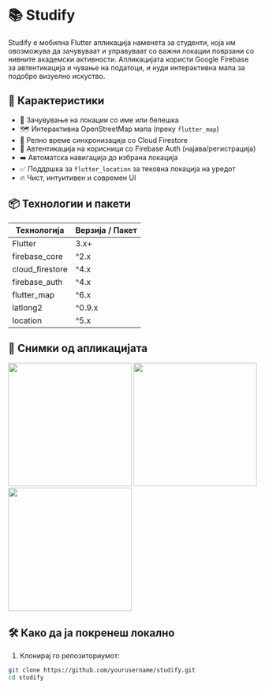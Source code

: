 # 📚 Studify

Studify е мобилна Flutter апликација наменета за студенти, која им овозможува да зачувуваат и управуваат со важни локации поврзани со нивните академски активности. Апликацијата користи Google Firebase за автентикација и чување на податоци, и нуди интерактивна мапа за подобро визуелно искуство.

## 🚀 Карактеристики

- 📍 Зачувување на локации со име или белешка
- 🗺️ Интерактивна OpenStreetMap мапа (преку `flutter_map`)
- 🔁 Релно време синхронизација со Cloud Firestore
- 💬 Автентикација на корисници со Firebase Auth (најава/регистрација)
- ➡️ Автоматска навигација до избрана локација
- ✅ Поддршка за `flutter_location` за тековна локација на уредот
- 🔥 Чист, интуитивен и современ UI

## 📦 Технологии и пакети

| Технологија       | Верзија / Пакет            |
|-------------------|----------------------------|
| Flutter           | 3.x+                        |
| firebase_core     | ^2.x                        |
| cloud_firestore   | ^4.x                        |
| firebase_auth     | ^4.x                        |
| flutter_map       | ^6.x                        |
| latlong2          | ^0.9.x                      |
| location          | ^5.x                        |

## 📸 Снимки од апликацијата

<img src="screenshots/map.png" width="250" />
<img src="screenshots/save_location.png" width="250" />
<img src="screenshots/location_list.png" width="250" />

## 🛠️ Како да ја покренеш локално

1. Клонирај го репозиториумот:

```bash
git clone https://github.com/yourusername/studify.git
cd studify

